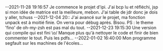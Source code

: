 --2021-11-28 19:16:57
Je commence le projet d'ipi.
J'ai bcp lu et réfléchi, jsp si mon idée de matrice est la meilleure, mebon.
J'ai table de jdr donc je dois y aller, tchuss
--2021-12-04 20::
J'ai avancé sur le projet, ma fonction unpack est à moitié finie. On verra pour débug après.
Bisou.
PS : le theme 'fino' de oh-my-zsh est pas mal du tout.
--2021-12-23 19:15:30
Une version qui compile qui est fini \o/ Manque plus qu'à nettoyer le code
et finir de bien commenter le tout.
Puis les pdfs...
--2022-01-02 16:40:00
Mon programme segfault sur les machines de l'écoles...